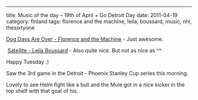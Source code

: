 ---
title: Music of the day – 19th of April + Go Detroit Day
date: 2011-04-19
category: finland
tags: florence and the machine, leila, boussard, music, nhl, thesixtyone

[Dog Days Are Over - Florence and the Machine](http://www.thesixtyone.com/s/5X6CJmbA6qc/ "on t61") - Just awesome.

﻿ [Satellite - Leila Boussard](http://www.thesixtyone.com/s/RPWq7yY9bMj/ "on t61") - Also quite nice. But not as nice as ^^

Happy Tuesday :)

Saw the 3rd game in the Detroit - Phoenix Stanley Cup series this morning.

Lovely to see Helm fight like a bull and the Mule got in a nice kicker in the top shelf with that goal of his.
